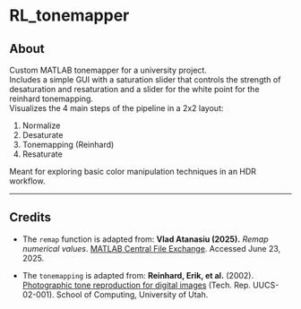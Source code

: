 # RL_tonemapper

## About

Custom MATLAB tonemapper for a university project.  
Includes a simple GUI with a saturation slider that controls the strength of desaturation and resaturation and a slider for the white point for the reinhard tonemapping.  
Visualizes the 4 main steps of the pipeline in a 2x2 layout:  
1. Normalize  
2. Desaturate  
3. Tonemapping (Reinhard)  
4. Resaturate  

Meant for exploring basic color manipulation techniques in an HDR workflow.

---

## Credits

- The `remap` function is adapted from:
  **Vlad Atanasiu (2025).** *Remap numerical values*. [MATLAB Central File Exchange](https://www.mathworks.com/matlabcentral/fileexchange/54404-remap-numerical-values). Accessed June 23, 2025.

- The `tonemapping` is adapted from:
  **Reinhard, Erik, et al.** (2002). [Photographic tone reproduction for digital images](https://www-old.cs.utah.edu/docs/techreports/2002/pdf/UUCS-02-001.pdf) (Tech. Rep. UUCS-02-001). School of Computing, University of Utah.
